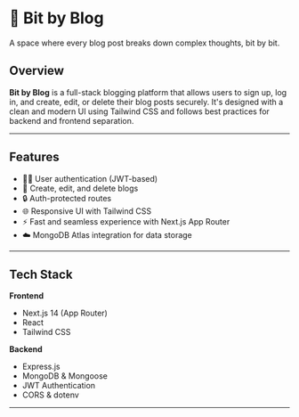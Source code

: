 # 📝 Bit by Blog

A space where every blog post breaks down complex thoughts, bit by bit.

##  Overview

**Bit by Blog** is a full-stack blogging platform that allows users to sign up, log in, and create, edit, or delete their blog posts securely. It's designed with a clean and modern UI using Tailwind CSS and follows best practices for backend and frontend separation.

---

##  Features

- 🧑‍💻 User authentication (JWT-based)
- 📝 Create, edit, and delete blogs
- 🔒 Auth-protected routes
- 🌐 Responsive UI with Tailwind CSS
- ⚡ Fast and seamless experience with Next.js App Router
- ☁️ MongoDB Atlas integration for data storage

---

##  Tech Stack

**Frontend**
- Next.js 14 (App Router)
- React
- Tailwind CSS

**Backend**
- Express.js
- MongoDB & Mongoose
- JWT Authentication
- CORS & dotenv

---

